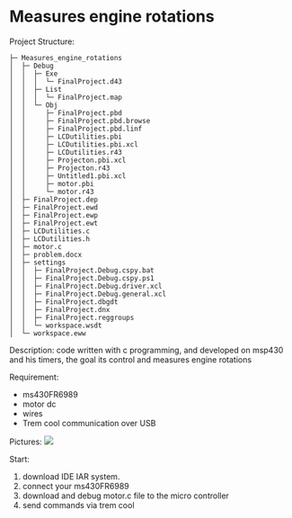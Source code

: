 # Measures engine rotations
Project Structure:

```
├─ Measures_engine_rotations
│  ├─ Debug
│  │  ├─ Exe
│  │  │  └─ FinalProject.d43
│  │  ├─ List
│  │  │  └─ FinalProject.map
│  │  └─ Obj
│  │     ├─ FinalProject.pbd
│  │     ├─ FinalProject.pbd.browse
│  │     ├─ FinalProject.pbd.linf
│  │     ├─ LCDutilities.pbi
│  │     ├─ LCDutilities.pbi.xcl
│  │     ├─ LCDutilities.r43
│  │     ├─ Projecton.pbi.xcl
│  │     ├─ Projecton.r43
│  │     ├─ Untitled1.pbi.xcl
│  │     ├─ motor.pbi
│  │     └─ motor.r43
│  ├─ FinalProject.dep
│  ├─ FinalProject.ewd
│  ├─ FinalProject.ewp
│  ├─ FinalProject.ewt
│  ├─ LCDutilities.c
│  ├─ LCDutilities.h
│  ├─ motor.c
│  ├─ problem.docx
│  ├─ settings
│  │  ├─ FinalProject.Debug.cspy.bat
│  │  ├─ FinalProject.Debug.cspy.ps1
│  │  ├─ FinalProject.Debug.driver.xcl
│  │  ├─ FinalProject.Debug.general.xcl
│  │  ├─ FinalProject.dbgdt
│  │  ├─ FinalProject.dnx
│  │  ├─ FinalProject.reggroups
│  │  └─ workspace.wsdt
│  └─ workspace.eww
```
Description:
code written with c programming, and developed on msp430 and his timers, the goal its control and measures engine rotations

Requirement:
- ms430FR6989
-  motor dc 
-  wires
- Trem cool communication over USB

Pictures:
![](https://user-images.githubusercontent.com/33747218/137758886-5566ee9c-ae31-4aa8-8707-05f892986234.png)


Start:
1) download IDE IAR system.
2) connect your ms430FR6989
3) download and debug motor.c file to the micro controller
4) send commands via trem cool
